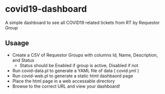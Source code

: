 # covid19-dashboard
A simple dashboard to see all COVID19 related tickets from RT by Requestor Group

## Usaage
* Create a CSV of Requestor Groups with columns Id, Name, Description, and Status
    * Status should be Enabled if group is active, Disabled if not
* Run covid-data.pl to generate a YAML file of data ( covid.yml )
* Run covid-web.pl to generate a static html dashbaord page
* Place the html page in a web accessable directory
* Browse to the correct URL and view your dashboard!
